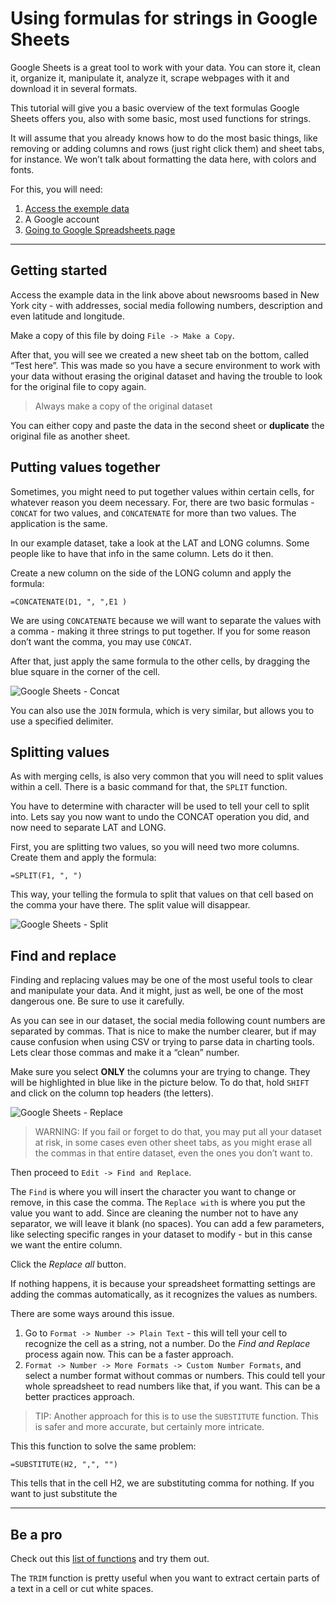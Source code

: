 # Using formulas for strings in Google Sheets 

Google Sheets is a great tool to work with your data. You can store it, clean it, organize it, manipulate it, analyze it, scrape webpages with it and download it in several formats.

This tutorial will give you a basic overview of the text formulas Google Sheets offers you, also with some basic, most used functions for strings.  

It will assume that you already knows how to do the most basic things, like removing or adding columns and rows (just right click them) and sheet tabs, for instance. We won’t talk about formatting the data here, with colors and fonts. 

For this, you will need: 

1. [Access the exemple data](https://docs.google.com/a/voltdata.info/spreadsheets/d/1rQCG0ggtKzrfTxY2yQ4sDTo6SOz5QQONIz9vt6GhrQA/edit?usp=sharing)
2. A Google account
3. [Going to Google Spreadsheets page](https://docs.google.com/spreadsheets)

___

## Getting started

Access the example data in the link above about newsrooms based in New York city - with addresses, social media following numbers, description and even latitude and longitude. 

Make a copy of this file by doing `File -> Make a Copy`.

After that, you will see we created a new sheet tab on the bottom, called “Test here”. This was made so you have a secure environment to work with your data without erasing the original dataset and having the trouble to look for the original file to copy again. 

> Always make a copy of the original dataset

You can either copy and paste the data in the second sheet or **duplicate** the original file as another sheet.

## Putting values together

Sometimes, you might need to put together values within certain cells, for whatever reason you deem necessary. For, there are two basic formulas - `CONCAT` for two values, and `CONCATENATE` for more than two values. The application is the same. 

In our example dataset, take a look at the LAT and LONG columns. Some people like to have that info in the same column. Lets do it then.

Create a new column on the side of the LONG column and apply the formula:

`=CONCATENATE(D1, ", ",E1 )` 

We are using `CONCATENATE` because we will want to separate the values with a comma - making it three strings to put together. If you for some reason don’t want the comma, you may use `CONCAT`. 

After that, just apply the same formula to the other cells, by dragging the blue square in the corner of the cell. 

![Google Sheets - Concat](https://github.com/miguelpaz/jlab/blob/master/images/google_sheets_concat.png?raw=true)

You can also use the `JOIN` formula, which is very similar, but allows you to use a specified delimiter.


## Splitting values

As with merging cells, is also very common that you will need to split values within a cell. There is a basic command for that, the `SPLIT` function. 

You have to determine with character will be used to tell your cell to split into. Lets say you now want to undo the CONCAT operation you did, and now need to separate LAT and LONG. 

First, you are splitting two values, so you will need two more columns. Create them and apply the formula: 

`=SPLIT(F1, ", ")`

This way, your telling the formula to split that values on that cell based on the comma your have there. The split value will disappear.

![Google Sheets - Split](https://github.com/miguelpaz/jlab/blob/master/images/google_sheets_split.png?raw=true)

## Find and replace

Finding and replacing values may be one of the most useful tools to clear and manipulate your data. And it might, just as well, be one of the most dangerous one. Be sure to use it carefully. 

As you can see in our dataset, the social media following count numbers are separated by commas. That is nice to make the number clearer, but if may cause confusion when using CSV or trying to parse data in charting tools. Lets clear those commas and make it a “clean” number. 

Make sure you select **ONLY** the columns your are trying to change. They will be highlighted in blue like in the picture below. To do that, hold `SHIFT` and click on the column top headers (the letters).

![Google Sheets - Replace](https://github.com/miguelpaz/jlab/blob/master/images/google_sheets_replace1.png?raw=true)

> WARNING: If you fail or forget to do that, you may put all your dataset at risk, in some cases even other sheet tabs, as you might erase all the commas in that entire dataset, even the ones you don’t want to.  

Then proceed to `Edit -> Find and Replace`.

The `Find` is where you will insert the character you want to change or remove, in this case the comma. The `Replace with` is where you put the value you want to add. Since are cleaning the number not to have any separator, we will leave it blank (no spaces). You can add a few parameters, like selecting specific ranges in your dataset to modify - but in this canse we want the entire column. 

Click the *Replace all* button.

If nothing happens, it is because your spreadsheet formatting settings are adding the commas automatically, as it recognizes the values as numbers.

There are some ways around this issue.

1. Go to `Format -> Number -> Plain Text` - this will tell your cell to recognize the cell as a string, not a number. Do the *Find and Replace* process again now. This can be a faster approach.
2. `Format -> Number -> More Formats -> Custom Number Formats`, and select a number format without commas or numbers. This could tell your whole spreadsheet to read numbers like that, if you want. This can be a better  practices approach. 

> TIP: Another approach for this is to use the `SUBSTITUTE` function. This is safer and more accurate, but certainly more intricate. 

This this function to solve the same problem:

`=SUBSTITUTE(H2, ",", "")` 

This tells that in the cell H2, we are substituting comma for nothing. If you want to just substitute the

___

## Be a pro

Check out this [list of functions](https://support.google.com/docs/table/25273?hl=en) and try them out.

The `TRIM` function is pretty useful when you want to extract certain parts of a text in a cell or cut white spaces.
